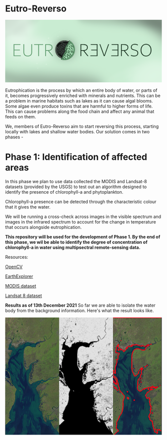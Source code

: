 # **Eutro-Reverso**

!['Eutro-Reverso'](logo/eutro-reverso.png)

Eutrophication is the process by which an entire body of water, or parts of it, becomes progressively enriched with minerals and nutrients. This can be a problem in marine habitats such as lakes as it can cause algal blooms. Some algae even produce toxins that are harmful to higher forms of life. This can cause problems along the food chain and affect any animal that feeds on them.

We, members of Eutro-Reverso aim to start reversing this process, starting locally with lakes and shallow water bodies. Our solution comes in two phases - 

# Phase 1: Identification of affected areas 

In this phase we plan to use data collected the MODIS and Landsat-8 datasets (provided by the USGS) to test out an algorithm designed to identify the presence of chlorophyll-a and phytoplankton. 

Chlorophyll-a presence can be detected through the characteristic colour that it gives the water. 

We will be running a cross-check across images in the visible spectrum and images in the infrared spectrum to account for the change in temperature that occurs alongside eutrophication. 

**This repository will be used for the development of Phase 1. By the end of this phase, we wil be able to identify the degree of concentration of chlorophyll-a in water using multipsectral remote-sensing data.** 

Resources:

[OpenCV](https://opencv.org/)

[EarthExplorer](https://earthexplorer.usgs.gov/)

[MODIS dataset](https://modis.gsfc.nasa.gov/data/)

[Landsat 8 dataset](https://www.usgs.gov/landsat-missions/landsat-data-access#C2L2)


__Results as of 13th December 2021__
So far we are able to isolate the water body from the background information. Here's what the result looks like. 

!['Isolation of water-body from the background'](logo/conversion.png)
